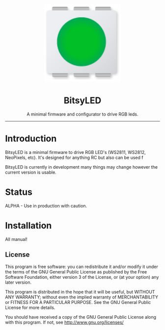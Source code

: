 <h1 align="center">
	<img width="250" src="docs/icon_128.png" alt="BitsyLED">
</h1>
<h1 align="center">
	BitsyLED
</h1>
<p align="center">
	A minimal firmware and configurator to drive RGB leds.
</h1>

---


# Introduction

BitsyLED is a minimal firmware to drive RGB LED's (WS2811, WS2812, NeoPixels, etc). It's designed for anything RC but also can be used f

BitsyLED is currently in development many things may change however the current version is usable.

# Status

ALPHA - Use in production with caution.


# Installation

All manual!


## License

This program is free software: you can redistribute it and/or modify
it under the terms of the GNU General Public License as published by
the Free Software Foundation, either version 3 of the License, or
(at your option) any later version.

This program is distributed in the hope that it will be useful,
but WITHOUT ANY WARRANTY; without even the implied warranty of
MERCHANTABILITY or FITNESS FOR A PARTICULAR PURPOSE. See the
GNU General Public License for more details.

You should have received a copy of the GNU General Public License
along with this program. If not, see <http://www.gnu.org/licenses/>
